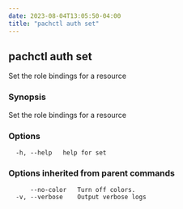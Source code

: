 ```yaml
---
date: 2023-08-04T13:05:50-04:00
title: "pachctl auth set"
---
```


## pachctl auth set

Set the role bindings for a resource

### Synopsis

Set the role bindings for a resource

### Options

```
  -h, --help   help for set
```

### Options inherited from parent commands

```
      --no-color   Turn off colors.
  -v, --verbose    Output verbose logs
```

